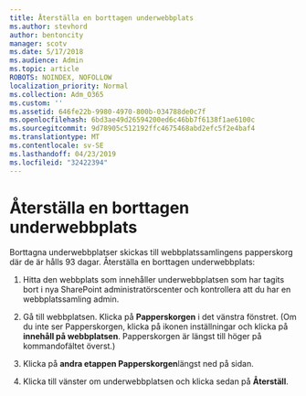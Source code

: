 ```yaml
---
title: Återställa en borttagen underwebbplats
ms.author: stevhord
author: bentoncity
manager: scotv
ms.date: 5/17/2018
ms.audience: Admin
ms.topic: article
ROBOTS: NOINDEX, NOFOLLOW
localization_priority: Normal
ms.collection: Adm_O365
ms.custom: ''
ms.assetid: 646fe22b-9980-4970-800b-034788de0c7f
ms.openlocfilehash: 6bd3ae49d26594200ed6c46bb7f6138f1ae6100c
ms.sourcegitcommit: 9d78905c512192ffc4675468abd2efc5f2e4baf4
ms.translationtype: MT
ms.contentlocale: sv-SE
ms.lasthandoff: 04/23/2019
ms.locfileid: "32422394"
---
```

# <a name="restore-a-deleted-subsite"></a>Återställa en borttagen underwebbplats

Borttagna underwebbplatser skickas till webbplatssamlingens papperskorg där de är hålls 93 dagar. Återställa en borttagen underwebbplats:
  
1. Hitta den webbplats som innehåller underwebbplatsen som har tagits bort i nya SharePoint administratörscenter och kontrollera att du har en webbplatssamling admin. 
    
2. Gå till webbplatsen. Klicka på **Papperskorgen** i det vänstra fönstret. (Om du inte ser Papperskorgen, klicka på ikonen inställningar och klicka på **innehåll på webbplatsen**. Papperskorgen är längst till höger på kommandofältet överst.)
    
3. Klicka på **andra etappen Papperskorgen**längst ned på sidan.
    
4. Klicka till vänster om underwebbplatsen och klicka sedan på **Återställ**.
    

